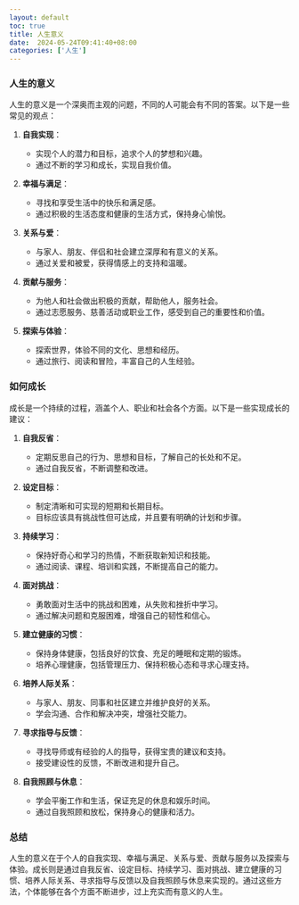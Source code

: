 ```yaml
---
layout: default
toc: true
title: 人生意义
date:  2024-05-24T09:41:40+08:00
categories: ['人生']
---
```


### 人生的意义

人生的意义是一个深奥而主观的问题，不同的人可能会有不同的答案。以下是一些常见的观点：

1. **自我实现**：
   - 实现个人的潜力和目标，追求个人的梦想和兴趣。
   - 通过不断的学习和成长，实现自我价值。

2. **幸福与满足**：
   - 寻找和享受生活中的快乐和满足感。
   - 通过积极的生活态度和健康的生活方式，保持身心愉悦。

3. **关系与爱**：
   - 与家人、朋友、伴侣和社会建立深厚和有意义的关系。
   - 通过关爱和被爱，获得情感上的支持和温暖。

4. **贡献与服务**：
   - 为他人和社会做出积极的贡献，帮助他人，服务社会。
   - 通过志愿服务、慈善活动或职业工作，感受到自己的重要性和价值。

5. **探索与体验**：
   - 探索世界，体验不同的文化、思想和经历。
   - 通过旅行、阅读和冒险，丰富自己的人生经验。

### 如何成长

成长是一个持续的过程，涵盖个人、职业和社会各个方面。以下是一些实现成长的建议：

1. **自我反省**：
   - 定期反思自己的行为、思想和目标，了解自己的长处和不足。
   - 通过自我反省，不断调整和改进。

2. **设定目标**：
   - 制定清晰和可实现的短期和长期目标。
   - 目标应该具有挑战性但可达成，并且要有明确的计划和步骤。

3. **持续学习**：
   - 保持好奇心和学习的热情，不断获取新知识和技能。
   - 通过阅读、课程、培训和实践，不断提高自己的能力。

4. **面对挑战**：
   - 勇敢面对生活中的挑战和困难，从失败和挫折中学习。
   - 通过解决问题和克服困难，增强自己的韧性和信心。

5. **建立健康的习惯**：
   - 保持身体健康，包括良好的饮食、充足的睡眠和定期的锻炼。
   - 培养心理健康，包括管理压力、保持积极心态和寻求心理支持。

6. **培养人际关系**：
   - 与家人、朋友、同事和社区建立并维护良好的关系。
   - 学会沟通、合作和解决冲突，增强社交能力。

7. **寻求指导与反馈**：
   - 寻找导师或有经验的人的指导，获得宝贵的建议和支持。
   - 接受建设性的反馈，不断改进和提升自己。

8. **自我照顾与休息**：
   - 学会平衡工作和生活，保证充足的休息和娱乐时间。
   - 通过自我照顾和放松，保持身心的健康和活力。

### 总结

人生的意义在于个人的自我实现、幸福与满足、关系与爱、贡献与服务以及探索与体验。成长则是通过自我反省、设定目标、持续学习、面对挑战、建立健康的习惯、培养人际关系、寻求指导与反馈以及自我照顾与休息来实现的。通过这些方法，个体能够在各个方面不断进步，过上充实而有意义的人生。